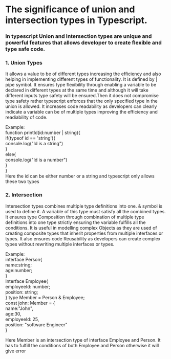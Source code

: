 <h1>The significance of union and intersection types in Typescript.</h1>
<h3>In typescript Union and Intersection types are unique and powerful features that allows developer to create flexible and type safe code.</h3>
 <h3>1. Union Types</h3>
 <p> It allows a value to be of different types increasing the efficiency and also helping in implementing different types of functionality. It is defined by | pipe symbol. It ensures type flexibility through enabling a variable to be declared in different types at the same time and although it will take different inputs type safety will be ensured.Then it does not compromise type safety rather typescript enforces that the only specified type in the union is allowed. It increases code readability  as developers can clearly indicate a variable can be of multiple types improving the efficiency and readiability of code.</p>

 Example:<br>
 function printId(id:number | string){<br>
    if(typeof id == 'string'){<br>
        console.log("Id is a string")<br>
    }<br>
    else{<br>
        console.log("Id is a number")<br>
    }<br>
 }<br>
 Here the id can be either number or a string and typescript only allows these two types<br>

 <h3>2. Intersection</h3>
 <p>Intersection types combines multiple type definitions into one. & symbol is used to define it. A variable of this type must satisfy all the combined types. It ensures type Composition through combination of multiple type definitions into one type strictly ensuring the variable fulfills all the conditions. It is useful in modelling complex Objects as they are used of creating composite types that inherit properties from multiple interfaces or types. It also ensures code Reusability as developers can create complex types without rewriting multiple interfaces or types.</p>
 
 Example:<br>
 interface Person{<br>
    name:string;<br>
    age:number;<br>
 }<br>
 Interface Employee{<br>
    employeeId: number;<br>
    position: string;<br>
 }
 type Member = Person & Employee;<br>
 const john: Member = {<br>
    name:"John",<br>
    age:30,<br>
    employeeId: 25,<br>
    position: "software Engineer"<br>
 }<br>

 Here Member is an intersection type of interface Employee and Person. It has to fulfill the conditions of both Employee and Person otherwise it will give error